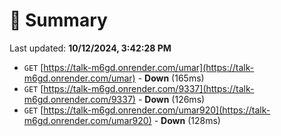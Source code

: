 # 📖 Summary
Last updated: **10/12/2024, 3:42:28 PM**

- `GET` [https://talk-m6gd.onrender.com/umar](https://talk-m6gd.onrender.com/umar) - **Down** (165ms)
- `GET` [https://talk-m6gd.onrender.com/9337](https://talk-m6gd.onrender.com/9337) - **Down** (126ms)
- `GET` [https://talk-m6gd.onrender.com/umar920](https://talk-m6gd.onrender.com/umar920) - **Down** (128ms)
